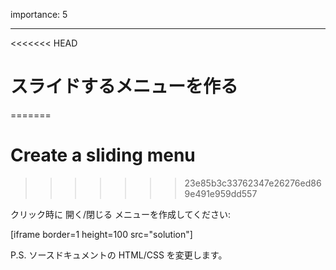 importance: 5

---

<<<<<<< HEAD
# スライドするメニューを作る
=======
# Create a sliding menu
>>>>>>> 23e85b3c33762347e26276ed869e491e959dd557

クリック時に 開く/閉じる メニューを作成してください:

[iframe border=1 height=100 src="solution"]

P.S. ソースドキュメントの HTML/CSS を変更します。
